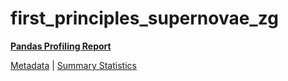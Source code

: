 # first_principles_supernovae_zg

[**Pandas Profiling Report**](https://epistasislab.github.io/pmlb/profile/first_principles_supernovae_zg.html)

[Metadata](metadata.yaml) | [Summary Statistics](summary_stats.tsv)

